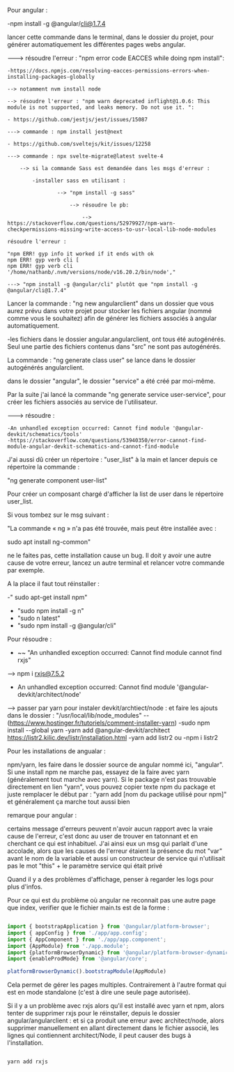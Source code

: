 Pour angular :

-npm install -g @angular/cli@1.7.4

lancer cette commande dans le terminal, dans le dossier du projet, pour générer automatiquement les différentes pages webs angular.

---> résoudre l'erreur :  "npm error code EACCES while doing npm install":

    -https://docs.npmjs.com/resolving-eacces-permissions-errors-when-installing-packages-globally 

    --> notamment nvm install node

    --> résoudre l'erreur : "npm warn deprecated inflight@1.0.6: This module is not supported, and leaks memory. Do not use it. ":

    - https://github.com/jestjs/jest/issues/15087

    ---> commande : npm install jest@next

    - https://github.com/sveltejs/kit/issues/12258

    ---> commande : npx svelte-migrate@latest svelte-4

        --> si la commande Sass est demandée dans les msgs d'erreur :

            -installer sass en utilisant : 

                    --> "npm install -g sass"

                        --> résoudre le pb: 
            
                            --> https://stackoverflow.com/questions/52979927/npm-warn-checkpermissions-missing-write-access-to-usr-local-lib-node-modules

    résoudre l'erreur : 

    "npm ERR! gyp info it worked if it ends with ok
    npm ERR! gyp verb cli [
    npm ERR! gyp verb cli   '/home/nathanb/.nvm/versions/node/v16.20.2/bin/node',"

    ---> "npm install -g @angular/cli" plutôt que "npm install -g @angular/cli@1.7.4"


Lancer la commande : "ng new angularclient" dans un dossier que vous aurez prévu dans votre projet pour stocker les fichiers angular 
(nommé comme vous le souhaitez) afin de générer les fichiers associés à angular automatiquement.

-les fichiers dans le dossier angular.angularclient, ont tous été autogénérés.
Seul une partie des fichiers contenus dans "src" ne sont pas autogénérés.

La commande : "ng generate class user" se lance dans le dossier autogénérés angularclient.

dans le dossier "angular", le dossier "service" a été créé par moi-même.

Par la suite j'ai lancé la commande "ng generate service user-service", pour créer les fichiers associés au service de l'utilisateur.

---> résoudre : 

    -An unhandled exception occurred: Cannot find module '@angular-devkit/schematics/tools'
    -https://stackoverflow.com/questions/53940350/error-cannot-find-module-angular-devkit-schematics-and-cannot-find-module

J'ai aussi dû créer un répertoire : "user_list" à la main et lancer depuis ce répertoire la commande :

"ng generate component user-list"

Pour créer un composant chargé d'afficher la list de user dans le répertoire user_list.

Si vous tombez sur le msg suivant :

"La commande « ng » n'a pas été trouvée, mais peut être installée avec :

sudo apt install ng-common"

ne le faites pas, cette installation cause un bug. Il doit y avoir une autre cause de votre 
erreur, lancez un autre terminal et relancer votre commande par exemple.

A la place il faut tout réinstaller :

-" sudo apt-get install npm" 
- "sudo npm install -g n"
- "sudo n latest"
- "sudo npm install -g @angular/cli"

Pour résoudre :

- ~~ "An unhandled exception occurred: Cannot find module cannot find rxjs"

-->  npm i rxjs@7.5.2

- An unhandled exception occurred: Cannot find module '@angular-devkit/architect/node'

-->  passer par yarn pour instaler devkit/archtiect/node :
    et faire les ajouts dans le dossier : "/usr/local/lib/node_modules" --
    (https://www.hostinger.fr/tutoriels/comment-installer-yarn)
    -sudo npm install --global yarn
    -yarn add @angular-devkit/architect
    https://listr2.kilic.dev/listr/installation.html
    -yarn add listr2
    ou
    -npm i listr2


Pour les installations de angualar :

npm/yarn, les faire dans le dossier source de angular nommé ici, "angular".
Si une install npm ne marche pas, essayez de la faire avec yarn (généralement tout marche avec yarn). Si le package 
n'est pas trouvable directement en lien "yarn", vous pouvez copier texte npm du package et juste remplacer le début par : 
"yarn add [nom du package utilisé pour npm]" et généralement ça marche tout aussi bien

remarque pour angular :

certains message d'erreurs
peuvent n'avoir aucun rapport avec
la vraie cause de l'erreur,
c'est donc au user de trouver en tatonnant
et en cherchant ce qui est inhabituel.
J'ai ainsi eux un msg
qui parlait d'une accolade,
alors que les causes de l'erreur étaient
la présence du mot "var" avant le nom
de la variable et aussi un
constructeur de service qui n'utilisait pas
le mot "this" + le paramètre
service qui était privé

Quand il y a des problèmes d'affichage, penser à regarder les logs pour plus d'infos.

Pour ce qui est du problème où angular ne reconnait pas une autre page que index,
verifier que le fichier main.ts est de la forme :

```typescript

import { bootstrapApplication } from '@angular/platform-browser';
import { appConfig } from './app/app.config';
import { AppComponent } from './app/app.component';
import {AppModule} from './app.module';
import {platformBrowserDynamic} from '@angular/platform-browser-dynamic';
import {enableProdMode} from '@angular/core';

platformBrowserDynamic().bootstrapModule(AppModule)

```

Cela permet de gérer les pages multiples.
Contrairement à l'autre format qui est en mode standalone (c'est à dire une seule page autorisée).

Si il y a un problème avec rxjs alors qu'il est installé avec yarn et 
npm, alors tenter de supprimer rxjs pour le réinstaller, depuis le dossier
angular/angularclient : et si ça produit une erreur avec architect/node,
alors supprimer manuellement en allant directement dans le fichier 
associé, les lignes qui contiennent architect/Node, il peut causer des 
bugs à l'installation.

```bash

yarn add rxjs

```